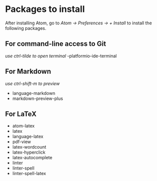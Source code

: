 # Packages to install
After installing Atom, go to _Atom -> Preferences -> + Install_ to install the following packages.

## For command-line access to Git
_use ctrl-tilde to open terminal_
-platformio-ide-terminal

## For Markdown
_use ctrl-shift-m to preview_
- language-markdown
- markdown-preview-plus


## For LaTeX
- atom-latex
- latex
- language-latex
- pdf-view
- latex-wordcount
- latex-hyperclick
- latex-autocomplete
- linter
- linter-spell
- linter-spell-latex
